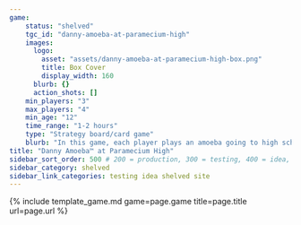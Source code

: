 ```yaml
---
game:
    status: "shelved"
    tgc_id: "danny-amoeba-at-paramecium-high"
    images:
      logo:
        asset: "assets/danny-amoeba-at-paramecium-high-box.png"
        title: Box Cover
        display_width: 160
      blurb: {}
      action_shots: []
    min_players: "3"
    max_players: "4"
    min_age: "12"
    time_range: "1-2 hours"
    type: "Strategy board/card game"
    blurb: "In this game, each player plays an amoeba going to high school at Paramecium High.  In order to succeed, you need to keep up both your academic gradeas as well as your social standing - and hope you don't fall too far behind during summer vacation!"
title: "Danny Amoeba™ at Paramecium High"
sidebar_sort_order: 500 # 200 = production, 300 = testing, 400 = idea, 500 = shelved
sidebar_category: shelved
sidebar_link_categories: testing idea shelved site
---
```

{% include template_game.md game=page.game title=page.title url=page.url %}
